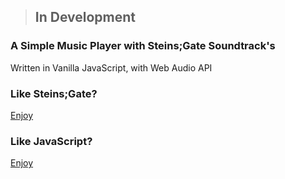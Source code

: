 > ## In Development

### A Simple Music Player with Steins;Gate Soundtrack's
Written in Vanilla JavaScript, with Web Audio API

### Like Steins;Gate?
[Enjoy](https://steins.netlify.com)

### Like JavaScript?
[Enjoy](https://github.com/LaksCastro/steins-gate-soundtrack)

